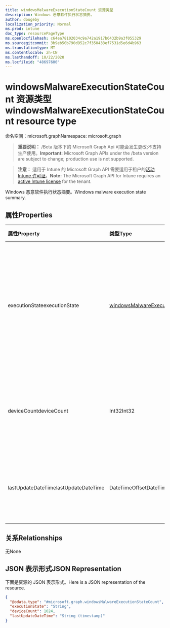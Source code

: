 ```yaml
---
title: windowsMalwareExecutionStateCount 资源类型
description: Windows 恶意软件执行状态摘要。
author: dougeby
localization_priority: Normal
ms.prod: intune
doc_type: resourcePageType
ms.openlocfilehash: c64ea78102034c9a742a1917b6432b9a3f055329
ms.sourcegitcommit: 3b9eb50b790d952c7f350433ef7531d5e6d4b963
ms.translationtype: MT
ms.contentlocale: zh-CN
ms.lasthandoff: 10/22/2020
ms.locfileid: "48697600"
---
```

# <a name="windowsmalwareexecutionstatecount-resource-type"></a><span data-ttu-id="c8eb6-103">windowsMalwareExecutionStateCount 资源类型</span><span class="sxs-lookup"><span data-stu-id="c8eb6-103">windowsMalwareExecutionStateCount resource type</span></span>

<span data-ttu-id="c8eb6-104">命名空间：microsoft.graph</span><span class="sxs-lookup"><span data-stu-id="c8eb6-104">Namespace: microsoft.graph</span></span>

> <span data-ttu-id="c8eb6-105">**重要说明：** /Beta 版本下的 Microsoft Graph Api 可能会发生更改;不支持生产使用。</span><span class="sxs-lookup"><span data-stu-id="c8eb6-105">**Important:** Microsoft Graph APIs under the /beta version are subject to change; production use is not supported.</span></span>

> <span data-ttu-id="c8eb6-106">**注意：** 适用于 Intune 的 Microsoft Graph API 需要适用于租户的[活动 Intune 许可证](https://go.microsoft.com/fwlink/?linkid=839381)。</span><span class="sxs-lookup"><span data-stu-id="c8eb6-106">**Note:** The Microsoft Graph API for Intune requires an [active Intune license](https://go.microsoft.com/fwlink/?linkid=839381) for the tenant.</span></span>

<span data-ttu-id="c8eb6-107">Windows 恶意软件执行状态摘要。</span><span class="sxs-lookup"><span data-stu-id="c8eb6-107">Windows malware execution state summary.</span></span>

## <a name="properties"></a><span data-ttu-id="c8eb6-108">属性</span><span class="sxs-lookup"><span data-stu-id="c8eb6-108">Properties</span></span>
|<span data-ttu-id="c8eb6-109">属性</span><span class="sxs-lookup"><span data-stu-id="c8eb6-109">Property</span></span>|<span data-ttu-id="c8eb6-110">类型</span><span class="sxs-lookup"><span data-stu-id="c8eb6-110">Type</span></span>|<span data-ttu-id="c8eb6-111">说明</span><span class="sxs-lookup"><span data-stu-id="c8eb6-111">Description</span></span>|
|:---|:---|:---|
|<span data-ttu-id="c8eb6-112">executionState</span><span class="sxs-lookup"><span data-stu-id="c8eb6-112">executionState</span></span>|[<span data-ttu-id="c8eb6-113">windowsMalwareExecutionState</span><span class="sxs-lookup"><span data-stu-id="c8eb6-113">windowsMalwareExecutionState</span></span>](../resources/intune-devices-windowsmalwareexecutionstate.md)|<span data-ttu-id="c8eb6-114">恶意软件执行状态。</span><span class="sxs-lookup"><span data-stu-id="c8eb6-114">Malware execution state.</span></span> <span data-ttu-id="c8eb6-115">可取值为：`unknown`、`blocked`、`allowed`、`running`、`notRunning`。</span><span class="sxs-lookup"><span data-stu-id="c8eb6-115">Possible values are: `unknown`, `blocked`, `allowed`, `running`, `notRunning`.</span></span>|
|<span data-ttu-id="c8eb6-116">deviceCount</span><span class="sxs-lookup"><span data-stu-id="c8eb6-116">deviceCount</span></span>|<span data-ttu-id="c8eb6-117">Int32</span><span class="sxs-lookup"><span data-stu-id="c8eb6-117">Int32</span></span>|<span data-ttu-id="c8eb6-118">包含此恶意软件执行状态的恶意软件检测的设备计数</span><span class="sxs-lookup"><span data-stu-id="c8eb6-118">Count of devices with malware detections for this malware execution state</span></span>|
|<span data-ttu-id="c8eb6-119">lastUpdateDateTime</span><span class="sxs-lookup"><span data-stu-id="c8eb6-119">lastUpdateDateTime</span></span>|<span data-ttu-id="c8eb6-120">DateTimeOffset</span><span class="sxs-lookup"><span data-stu-id="c8eb6-120">DateTimeOffset</span></span>|<span data-ttu-id="c8eb6-121">以 UTC 表示的设备计数的最后更新的时间戳</span><span class="sxs-lookup"><span data-stu-id="c8eb6-121">The Timestamp of the last update for the device count in UTC</span></span>|

## <a name="relationships"></a><span data-ttu-id="c8eb6-122">关系</span><span class="sxs-lookup"><span data-stu-id="c8eb6-122">Relationships</span></span>
<span data-ttu-id="c8eb6-123">无</span><span class="sxs-lookup"><span data-stu-id="c8eb6-123">None</span></span>

## <a name="json-representation"></a><span data-ttu-id="c8eb6-124">JSON 表示形式</span><span class="sxs-lookup"><span data-stu-id="c8eb6-124">JSON Representation</span></span>
<span data-ttu-id="c8eb6-125">下面是资源的 JSON 表示形式。</span><span class="sxs-lookup"><span data-stu-id="c8eb6-125">Here is a JSON representation of the resource.</span></span>
<!-- {
  "blockType": "resource",
  "@odata.type": "microsoft.graph.windowsMalwareExecutionStateCount"
}
-->
``` json
{
  "@odata.type": "#microsoft.graph.windowsMalwareExecutionStateCount",
  "executionState": "String",
  "deviceCount": 1024,
  "lastUpdateDateTime": "String (timestamp)"
}
```





